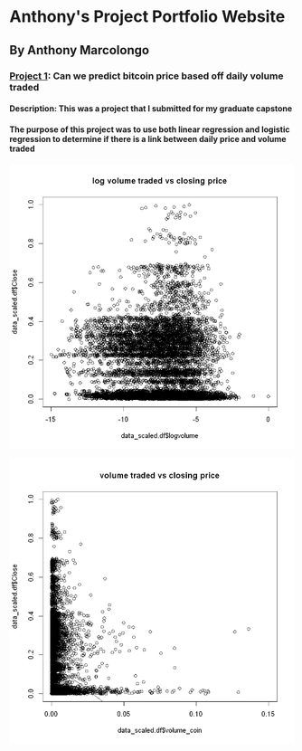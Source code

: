 # Anthony's Project Portfolio Website
## By Anthony Marcolongo

### [Project 1](https://github.com/amarcolongo/Capstone): Can we predict bitcoin price based off daily volume traded
#### Description: This was a project that I submitted for my graduate capstone
#### The purpose of this project was to use both linear regression and logistic regression to determine if there is a link between daily price and volume traded


![Log of Volume Traded vs Closing Price](log%20volume%20traded%20vs%20closing%20price.png)

![volume traded vs closing price.png](volume%20traded%20vs%20closing%20price.png)
